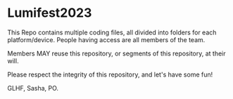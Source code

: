 # Lumifest2023
This Repo contains multiple coding files, all divided into folders for each platform/device. People having access are all members of the team. 

Members MAY reuse this repository, or segments of this repository, at their will. 

Please respect the integrity of this repository, and let's have some fun! 

GLHF, Sasha, PO.
